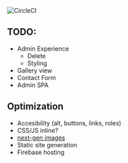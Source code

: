 ![CircleCI](https://circleci.com/gh/tomjschuster/funk-and-schuster.svg?style=svg&circle-token=cf1fa1c679d9fcfede3b89551d2d53d871d59e9a)

## TODO:
- Admin Experience
    - Delete
    - Styling
- Gallery view
- Contact Form
- Admin SPA

## Optimization
- Accesibility (alt, buttons, links, roles)
- CSS/JS inline?
- [next-gen images](https://developers.google.com/web/fundamentals/)
- Static site generation
- Firebase hosting
